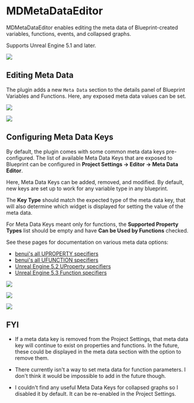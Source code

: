 # MDMetaDataEditor

MDMetaDataEditor enables editing the meta data of Blueprint-created variables, functions, events, and collapsed graphs.

Supports Unreal Engine 5.1 and later.

![](./Resources/readme_GameplayTagFilter.gif)

## Editing Meta Data

The plugin adds a new `Meta Data` section to the details panel of Blueprint Variables and Functions. Here, any exposed meta data values can be set.

![](./Resources/readme_ForceInlineRow.gif)

![](./Resources/readme_EditCondition.gif)

## Configuring Meta Data Keys
By default, the plugin comes with some common meta data keys pre-configured.
The list of available Meta Data Keys that are exposed to Blueprint can be configured in **Project Settings -> Editor -> Meta Data Editor**.

Here, Meta Data Keys can be added, removed, and modified. By default, new keys are set up to work for any variable type in any blueprint.

The **Key Type** should match the expected type of the meta data key, that will also determine which widget is displayed for setting the value of the meta data.

For Meta Data Keys meant only for functions, the **Supported Property Types** list should be empty and have **Can be Used by Functions** checked.

See these pages for documentation on various meta data options:
- [benui's all UPROPERTY specifiers](https://benui.ca/unreal/uproperty/)
- [benui's all UFUNCTION specifiers](https://benui.ca/unreal/ufunction/)
- [Unreal Engine 5.2 UProperty specifiers](https://docs.unrealengine.com/5.2/en-US/unreal-engine-uproperty-specifiers/#metadataspecifiers)
- [Unreal Engine 5.3 Function specifiers](https://docs.unrealengine.com/5.3/en-US/ufunctions-in-unreal-engine/#metadataspecifiers)

![](./Resources/readme_MetaDataKeys.png)

![](./Resources/readme_CustomMetaData.png)

![](./Resources/readme_CustomMetaData.gif)

## FYI

* If a meta data key is removed from the Project Settings, that meta data key will continue to exist on properties and functions.
In the future, these could be displayed in the meta data section with the option to remove them.

* There currently isn't a way to set meta data for function parameters. I don't think it would be impossible to add in the future though.

* I couldn't find any useful Meta Data Keys for collapsed graphs so I disabled it by default. It can be re-enabled in the Project Settings.
